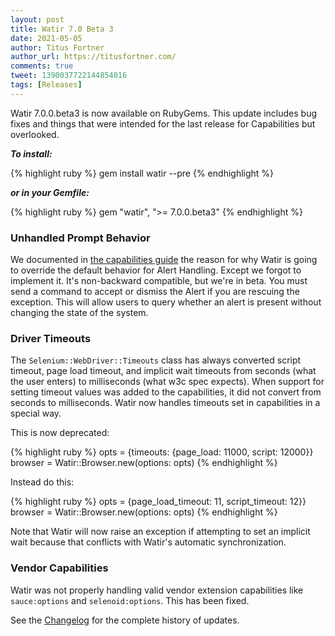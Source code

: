 ```yaml
---
layout: post
title: Watir 7.0 Beta 3
date: 2021-05-05
author: Titus Fortner
author_url: https://titusfortner.com/
comments: true
tweet: 1390037722144854016
tags: [Releases]
---
```


Watir 7.0.0.beta3 is now available on RubyGems. This update includes bug fixes 
and things that were intended for the last release for Capabilities but overlooked.
<!--more-->

***To install:***

{% highlight ruby %}
gem install watir --pre
{% endhighlight %}

***or in your Gemfile:*** 

{% highlight ruby %}
gem "watir", ">= 7.0.0.beta3"
{% endhighlight %}

### Unhandled Prompt Behavior

We documented in [the capabilities guide](http://watir.com/guides/capabilities/#:~:text=unhandled_prompt_behavior)
the reason for why Watir is going to override the default behavior for Alert Handling.
Except we forgot to implement it. It's non-backward compatible, but we're in beta.
You must send a command to accept or dismiss the Alert if you are rescuing the exception.
This will allow users to query whether an alert is present without changing the state
of the system.

### Driver Timeouts

The `Selenium::WebDriver::Timeouts` class has always converted script timeout, page load timeout,
and implicit wait timeouts from seconds (what the user enters) to milliseconds (what w3c spec expects).
When support for setting timeout values was added to the capabilities, it did not convert
from seconds to milliseconds. Watir now handles timeouts set in capabilities in a special way.

This is now deprecated:

{% highlight ruby %}
opts = {timeouts: {page_load: 11000, script: 12000}}
browser = Watir::Browser.new(options: opts)
{% endhighlight %}

Instead do this:

{% highlight ruby %}
opts = {page_load_timeout: 11, script_timeout: 12}}
browser = Watir::Browser.new(options: opts)
{% endhighlight %}

Note that Watir will now raise an exception if attempting to set an implicit wait
because that conflicts with Watir's automatic synchronization.


### Vendor Capabilities

Watir was not properly handling valid vendor extension capabilities like `sauce:options` and
`selenoid:options`. This has been fixed.

See the [Changelog](https://github.com/watir/watir/blob/main/CHANGES.md) 
for the complete history of updates.